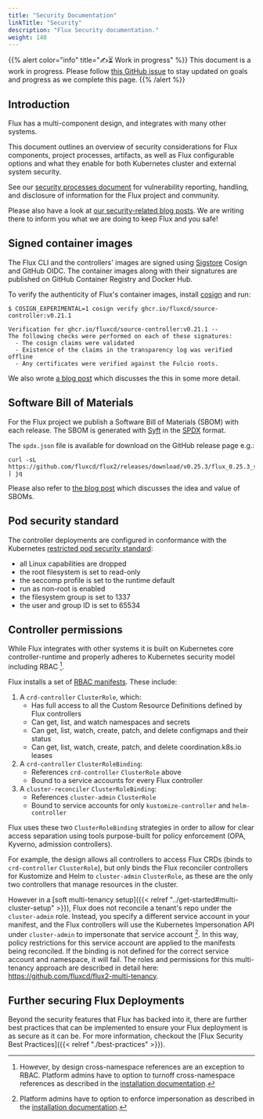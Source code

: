 ```yaml
---
title: "Security Documentation"
linkTitle: "Security"
description: "Flux Security documentation."
weight: 140
---
```


<!-- For doc writers: Step-by-step security instructions should live on the appropriate documentation pages.
To fulfil our promise to end users, we should briefly outline the context here,
and link to the more detailed instruction pages from each relevant part of this outline. -->

{{% alert color="info" title="✍️⏳ Work in progress" %}}
This document is a work in progress.
Please follow [this GitHub issue](https://github.com/fluxcd/website/issues/598) to stay updated on goals and progress as we complete this page.
{{% /alert %}}

## Introduction

Flux has a multi-component design, and integrates with many other systems.

This document outlines an overview of security considerations for Flux components,
project processes, artifacts, as well as Flux configurable options and
what they enable for both Kubernetes cluster and external system security.

See our [security processes document](/security) for vulnerability reporting, handling,
and disclosure of information for the Flux project and community.

Please also have a look at [our security-related blog posts](/tags/security/). We are writing there to inform you what we are doing to keep Flux and you safe!

## Signed container images

The Flux CLI and the controllers' images are signed using [Sigstore](https://www.sigstore.dev/) Cosign and GitHub OIDC.
The container images along with their signatures are published on GitHub Container Registry and Docker Hub.

To verify the authenticity of Flux's container images,
install [cosign](https://docs.sigstore.dev/cosign/installation/) and run:

```console
$ COSIGN_EXPERIMENTAL=1 cosign verify ghcr.io/fluxcd/source-controller:v0.21.1

Verification for ghcr.io/fluxcd/source-controller:v0.21.1 --
The following checks were performed on each of these signatures:
  - The cosign claims were validated
  - Existence of the claims in the transparency log was verified offline
  - Any certificates were verified against the Fulcio roots.
```

We also wrote [a blog post](/blog/2022/02/security-image-provenance/) which discusses the this in some more detail.

## Software Bill of Materials

For the Flux project we publish a Software Bill of Materials (SBOM) with each release.
The SBOM is generated with [Syft](https://github.com/anchore/syft) in the [SPDX](https://spdx.dev/) format.

The `spdx.json` file is available for download on the GitHub release page e.g.:

```shell
curl -sL https://github.com/fluxcd/flux2/releases/download/v0.25.3/flux_0.25.3_sbom.spdx.json | jq
```

Please also refer to [the blog post](/blog/2022/02/security-the-value-of-sboms/) which discusses the idea and value of SBOMs.

## Pod security standard

The controller deployments are configured in conformance with the
Kubernetes [restricted pod security standard](https://kubernetes.io/docs/concepts/security/pod-security-standards/#restricted):

- all Linux capabilities are dropped
- the root filesystem is set to read-only
- the seccomp profile is set to the runtime default
- run as non-root is enabled
- the filesystem group is set to 1337
- the user and group ID is set to 65534

## Controller permissions

While Flux integrates with other systems it is built on Kubernetes core controller-runtime and properly adheres to Kubernetes security model including RBAC [^1].

Flux installs a set of [RBAC manifests](https://github.com/fluxcd/flux2/tree/main/manifests/rbac).
These include:

1. A `crd-controller` `ClusterRole`, which:
    - Has full access to all the Custom Resource Definitions defined by Flux controllers
    - Can get, list, and watch namespaces and secrets
    - Can get, list, watch, create, patch, and delete configmaps and their status
    - Can get, list, watch, create, patch, and delete coordination.k8s.io leases
2. A `crd-controller` `ClusterRoleBinding`:
    - References `crd-controller` `ClusterRole` above
    - Bound to a service accounts for every Flux controller
3. A `cluster-reconciler` `ClusterRoleBinding`:
    - References `cluster-admin` `ClusterRole`
    - Bound to service accounts for only `kustomize-controller` and `helm-controller`

Flux uses these two `ClusterRoleBinding` strategies in order to allow for clear access separation using tools
purpose-built for policy enforcement (OPA, Kyverno, admission controllers).

For example, the design allows all controllers to access Flux CRDs (binds to `crd-controller` `ClusterRole`),
but only binds the Flux reconciler controllers for Kustomize and Helm to `cluster-admin` `ClusterRole`,
as these are the only two controllers that manage resources in the cluster.

However in a [soft multi-tenancy setup]({{< relref "../get-started#multi-cluster-setup" >}}),
Flux does not reconcile a tenant's repo under the `cluster-admin` role.
Instead, you specify a different service account in your manifest, and the Flux controllers will use
the Kubernetes Impersonation API under `cluster-admin` to impersonate that service account [^2].
In this way, policy restrictions for this service account are applied to the manifests being reconciled.
If the binding is not defined for the correct service account and namespace, it will fail.
The roles and permissions for this multi-tenancy approach
are described in detail here: <https://github.com/fluxcd/flux2-multi-tenancy>.

## Further securing Flux Deployments

Beyond the security features that Flux has backed into it, there are further best
practices that can be implemented to ensure your Flux deployment is as secure
as it can be. For more information, checkout the [Flux Security Best Practices]({{< relref "./best-practices" >}}).

[^1]: However, by design cross-namespace references are an exception to RBAC.
Platform admins have to option to turnoff cross-namespace references as described in the
[installation documentation](../installation/_index.md#multi-tenancy-lockdown).
[^2]: Platform admins have to option to enforce impersonation as described in the
[installation documentation](../installation/_index.md#multi-tenancy-lockdown).
